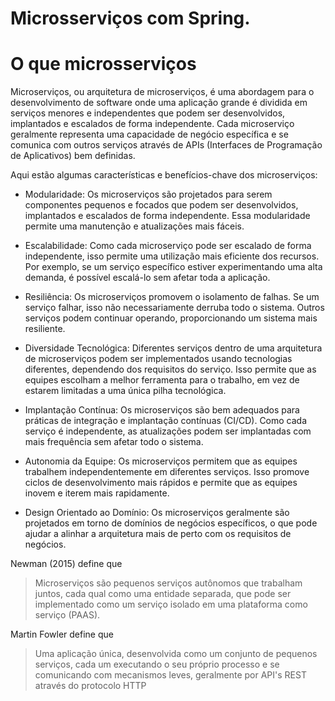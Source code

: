 # Microsserviços com Spring.


# O que microsserviços
Microserviços, ou arquitetura de microserviços, é uma abordagem para o desenvolvimento de software onde uma aplicação grande é dividida em serviços menores e independentes que podem ser desenvolvidos, implantados e escalados de forma independente. Cada microserviço geralmente representa uma capacidade de negócio específica e se comunica com outros serviços através de APIs (Interfaces de Programação de Aplicativos) bem definidas.

Aqui estão algumas características e benefícios-chave dos microserviços:

- Modularidade: Os microserviços são projetados para serem componentes pequenos e focados que podem ser desenvolvidos, implantados e escalados de forma independente. Essa modularidade permite uma manutenção e atualizações mais fáceis.

- Escalabilidade: Como cada microserviço pode ser escalado de forma independente, isso permite uma utilização mais eficiente dos recursos. Por exemplo, se um serviço específico estiver experimentando uma alta demanda, é possível escalá-lo sem afetar toda a aplicação.

- Resiliência: Os microserviços promovem o isolamento de falhas. Se um serviço falhar, isso não necessariamente derruba todo o sistema. Outros serviços podem continuar operando, proporcionando um sistema mais resiliente.

- Diversidade Tecnológica: Diferentes serviços dentro de uma arquitetura de microserviços podem ser implementados usando tecnologias diferentes, dependendo dos requisitos do serviço. Isso permite que as equipes escolham a melhor ferramenta para o trabalho, em vez de estarem limitadas a uma única pilha tecnológica.

- Implantação Contínua: Os microserviços são bem adequados para práticas de integração e implantação contínuas (CI/CD). Como cada serviço é independente, as atualizações podem ser implantadas com mais frequência sem afetar todo o sistema.

- Autonomia da Equipe: Os microserviços permitem que as equipes trabalhem independentemente em diferentes serviços. Isso promove ciclos de desenvolvimento mais rápidos e permite que as equipes inovem e iterem mais rapidamente.

-  Design Orientado ao Domínio: Os microserviços geralmente são projetados em torno de domínios de negócios específicos, o que pode ajudar a alinhar a arquitetura mais de perto com os requisitos de negócios.

Newman (2015) define que 
> Microserviços são pequenos serviços autônomos que trabalham juntos, cada qual como uma
entidade separada, que pode ser implementado como um serviço isolado em uma plataforma
como serviço (PAAS).

Martin Fowler define que 
> Uma aplicação única, desenvolvida como um
conjunto de pequenos serviços, cada um executando
o seu próprio processo e se comunicando com
mecanismos leves, geralmente por API's REST
através do protocolo HTTP




